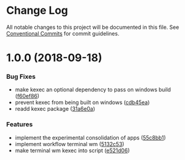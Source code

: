 # Change Log

All notable changes to this project will be documented in this file.
See [Conventional Commits](https://conventionalcommits.org) for commit guidelines.

<a name="1.0.0"></a>
# 1.0.0 (2018-09-18)


### Bug Fixes

* make kexec an optional dependency to pass on windows build ([f60ef86](https://github.com/havardh/workflow/commit/f60ef86))
* prevent kexec from being built on windows ([cdb45ea](https://github.com/havardh/workflow/commit/cdb45ea))
* readd kexec package ([31a6e0a](https://github.com/havardh/workflow/commit/31a6e0a))


### Features

* implement the experimental consolidation of apps ([55c8bb1](https://github.com/havardh/workflow/commit/55c8bb1))
* implement workflow terminal wm ([5132c53](https://github.com/havardh/workflow/commit/5132c53))
* make terminal wm kexec into script ([e521d06](https://github.com/havardh/workflow/commit/e521d06))
